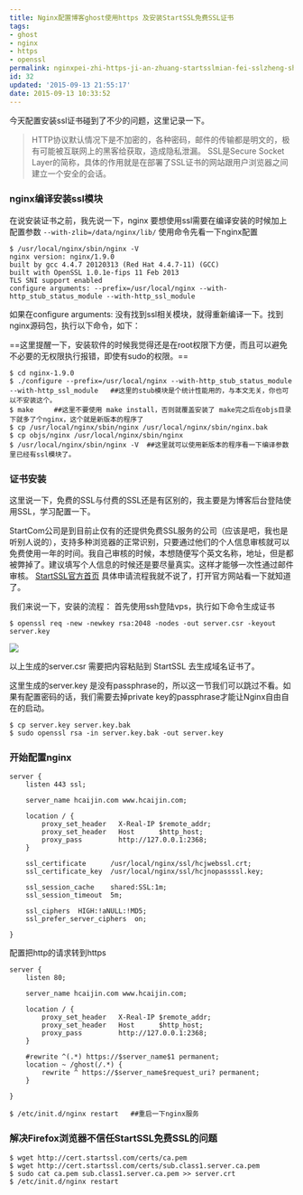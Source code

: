 ```yaml
---
title: Nginx配置博客ghost使用https 及安装StartSSL免费SSL证书
tags: 
- ghost 
- nginx 
- https 
- openssl
permalink: nginxpei-zhi-https-ji-an-zhuang-startsslmian-fei-sslzheng-shu
id: 32
updated: '2015-09-13 21:55:17'
date: 2015-09-13 10:33:52
---
```


今天配置安装ssl证书碰到了不少的问题，这里记录一下。
>HTTP协议默认情况下是不加密的，各种密码，邮件的传输都是明文的，极有可能被互联网上的黑客给获取，造成隐私泄漏。
SSL是Secure Socket Layer的简称，具体的作用就是在部署了SSL证书的网站跟用户浏览器之间建立一个安全的会话。

### nginx编译安装ssl模块
在说安装证书之前，我先说一下，nginx 要想使用ssl需要在编译安装的时候加上配置参数 `--with-zlib=/data/nginx/lib/` 使用命令先看一下nginx配置
```
$ /usr/local/nginx/sbin/nginx -V
nginx version: nginx/1.9.0
built by gcc 4.4.7 20120313 (Red Hat 4.4.7-11) (GCC) 
built with OpenSSL 1.0.1e-fips 11 Feb 2013
TLS SNI support enabled
configure arguments: --prefix=/usr/local/nginx --with-http_stub_status_module --with-http_ssl_module
```
如果在configure arguments: 没有找到ssl相关模块，就得重新编译一下。找到nginx源码包，执行以下命令，如下：

==这里提醒一下，安装软件的时候我觉得还是在root权限下方便，而且可以避免不必要的无权限执行报错，即使有sudo的权限。==
```
$ cd nginx-1.9.0
$ ./configure --prefix=/usr/local/nginx --with-http_stub_status_module --with-http_ssl_module   ##这里的stub模块是个统计性能用的，与本文无关，你也可以不安装这个。
$ make     ##这里不要使用 make install，否则就覆盖安装了 make完之后在objs目录下就多了个nginx，这个就是新版本的程序了
$ cp /usr/local/nginx/sbin/nginx /usr/local/nginx/sbin/nginx.bak
$ cp objs/nginx /usr/local/nginx/sbin/nginx
$ /usr/local/nginx/sbin/nginx -V  ##这里就可以使用新版本的程序看一下编译参数里已经有ssl模块了。
```
### 证书安装
这里说一下，免费的SSL与付费的SSL还是有区别的，我主要是为博客后台登陆使用SSL，学习配置一下。

StartCom公司是到目前止仅有的还提供免费SSL服务的公司（应该是吧，我也是听别人说的），支持多种浏览器的正常识别，只要通过他们的个人信息审核就可以免费使用一年的时间。我自己审核的时候，本想随便写个英文名称，地址，但是都被弊掉了。建议填写个人信息的时候还是要尽量真实。这样才能够一次性通过邮件审核。
[StartSSL官方首页](http://www.startssl.com/) 具体申请流程我就不说了，打开官方网站看一下就知道了。

我们来说一下，安装的流程：
首先使用ssh登陆vps，执行如下命令生成证书
```
$ openssl req -new -newkey rsa:2048 -nodes -out server.csr -keyout server.key
```
![](/content/images/2015/09/--_2015-09-14_00-06-53.png)

以上生成的server.csr 需要把内容粘贴到 StartSSL 去生成域名证书了。

这里生成的server.key 是没有passphrase的，所以这一节我们可以跳过不看。如果有配置密码的话，我们需要去掉private key的passphrase才能让Nginx自由自在的启动。
```
$ cp server.key server.key.bak
$ sudo openssl rsa -in server.key.bak -out server.key
```

### 开始配置nginx
```
server {
    listen 443 ssl;

    server_name hcaijin.com www.hcaijin.com;

    location / {
        proxy_set_header   X-Real-IP $remote_addr;
        proxy_set_header   Host      $http_host;
        proxy_pass         http://127.0.0.1:2368;
    }

    ssl_certificate      /usr/local/nginx/ssl/hcjwebssl.crt;
    ssl_certificate_key  /usr/local/nginx/ssl/hcjnopassssl.key;

    ssl_session_cache    shared:SSL:1m;
    ssl_session_timeout  5m;

    ssl_ciphers  HIGH:!aNULL:!MD5;
    ssl_prefer_server_ciphers  on;

}
```
配置把http的请求转到https
```
server {
    listen 80;

    server_name hcaijin.com www.hcaijin.com;

    location / {
        proxy_set_header   X-Real-IP $remote_addr;
        proxy_set_header   Host      $http_host;
        proxy_pass         http://127.0.0.1:2368;
    }

    #rewrite ^(.*) https://$server_name$1 permanent;
	location ~ /ghost(/.*) {
		rewrite ^ https://$server_name$request_uri? permanent;
	}

}
```

```
$ /etc/init.d/nginx restart   ##重启一下nginx服务
```
### 解决Firefox浏览器不信任StartSSL免费SSL的问题
```
$ wget http://cert.startssl.com/certs/ca.pem   
$ wget http://cert.startssl.com/certs/sub.class1.server.ca.pem  
$ sudo cat ca.pem sub.class1.server.ca.pem >> server.crt
$ /etc/init.d/nginx restart
```
